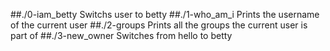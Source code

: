 ##./0-iam_betty
  Switchs user to betty
##./1-who_am_i
    Prints the username of the current user
##./2-groups
      Prints all the groups the current user is part of
##./3-new_owner
      Switches from hello to betty
